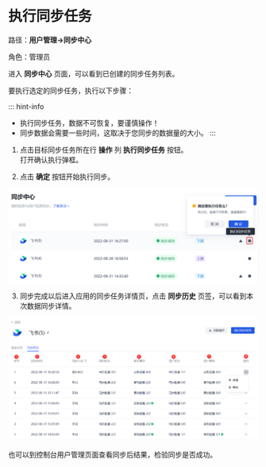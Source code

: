 # 执行同步任务

<LastUpdated/>

路径：**用户管理->同步中心**

角色：管理员

进入 **同步中心** 页面，可以看到已创建的同步任务列表。

要执行选定的同步任务，执行以下步骤：

::: hint-info
* 执行同步任务，数据不可恢复，要谨慎操作！
* 同步数据会需要一些时间，这取决于您同步的数据量的大小。
:::

1. 点击目标同步任务所在行 **操作** 列 **执行同步任务** 按钮。</br>打开确认执行弹框。

2. 点击 **确定** 按钮开始执行同步。

<img src='./images/execute-sync-task.png' > 

3. 同步完成以后进入应用的同步任务详情页，点击 **同步历史** 页签，可以看到本次数据同步详情。

<img src='./images/sync-history.png' >

也可以到控制台用户管理页面查看同步后结果，检验同步是否成功。